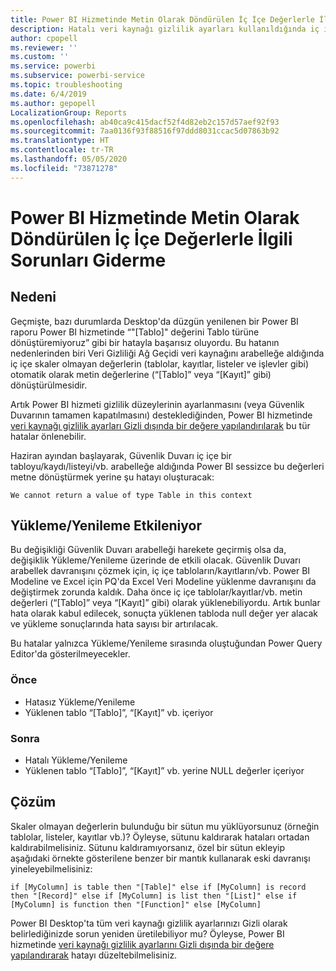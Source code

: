 ```yaml
---
title: Power BI Hizmetinde Metin Olarak Döndürülen İç İçe Değerlerle İlgili Sorunları Giderme
description: Hatalı veri kaynağı gizlilik ayarları kullanıldığında iç içe değerlerin dizeye dönüştürülmesini nasıl düzelteceğinizi öğrenin
author: cpopell
ms.reviewer: ''
ms.custom: ''
ms.service: powerbi
ms.subservice: powerbi-service
ms.topic: troubleshooting
ms.date: 6/4/2019
ms.author: gepopell
LocalizationGroup: Reports
ms.openlocfilehash: ab40ca9c415dacf52f4d82eb2c157d57aef92f93
ms.sourcegitcommit: 7aa0136f93f88516f97ddd8031ccac5d07863b92
ms.translationtype: HT
ms.contentlocale: tr-TR
ms.lasthandoff: 05/05/2020
ms.locfileid: "73871278"
---
```

# <a name="troubleshooting-nested-values-returned-as-text-in-power-bi-service"></a>Power BI Hizmetinde Metin Olarak Döndürülen İç İçe Değerlerle İlgili Sorunları Giderme

## <a name="cause"></a>Nedeni

Geçmişte, bazı durumlarda Desktop'da düzgün yenilenen bir Power BI raporu Power BI hizmetinde “"[Tablo]" değerini Tablo türüne dönüştüremiyoruz” gibi bir hatayla başarısız oluyordu. Bu hatanın nedenlerinden biri Veri Gizliliği Ağ Geçidi veri kaynağını arabelleğe aldığında iç içe skaler olmayan değerlerin (tablolar, kayıtlar, listeler ve işlevler gibi) otomatik olarak metin değerlerine (“[Tablo]” veya “[Kayıt]” gibi) dönüştürülmesidir.

Artık Power BI hizmeti gizlilik düzeylerinin ayarlanmasını (veya Güvenlik Duvarının tamamen kapatılmasını) desteklediğinden, Power BI hizmetinde [veri kaynağı gizlilik ayarları Gizli dışında bir değere yapılandırılarak](https://powerbi.microsoft.com/blog/privacy-levels-for-cloud-data-sources/) bu tür hatalar önlenebilir.

Haziran ayından başlayarak, Güvenlik Duvarı iç içe bir tabloyu/kaydı/listeyi/vb. arabelleğe aldığında Power BI sessizce bu değerleri metne dönüştürmek yerine şu hatayı oluşturacak: 

`We cannot return a value of type Table in this context`

## <a name="effect-on-loadrefresh"></a>Yükleme/Yenileme Etkileniyor

Bu değişikliği Güvenlik Duvarı arabelleği harekete geçirmiş olsa da, değişiklik Yükleme/Yenileme üzerinde de etkili olacak. Güvenlik Duvarı arabellek davranışını çözmek için, iç içe tabloların/kayıtların/vb. Power BI Modeline ve Excel için PQ'da Excel Veri Modeline yüklenme davranışını da değiştirmek zorunda kaldık. Daha önce iç içe tablolar/kayıtlar/vb. metin değerleri (“[Tablo]” veya “[Kayıt]” gibi) olarak yüklenebiliyordu. Artık bunlar hata olarak kabul edilecek, sonuçta yüklenen tabloda null değer yer alacak ve yükleme sonuçlarında hata sayısı bir artırılacak.

Bu hatalar yalnızca Yükleme/Yenileme sırasında oluştuğundan Power Query Editor'da gösterilmeyecekler.

### <a name="before"></a>Önce

- Hatasız Yükleme/Yenileme
- Yüklenen tablo “[Tablo]”, “[Kayıt]” vb. içeriyor
 

### <a name="after"></a>Sonra

- Hatalı Yükleme/Yenileme
- Yüklenen tablo “[Tablo]”, “[Kayıt]” vb. yerine NULL değerler içeriyor
 

## <a name="resolution"></a>Çözüm

Skaler olmayan değerlerin bulunduğu bir sütun mu yüklüyorsunuz (örneğin tablolar, listeler, kayıtlar vb.)?
Öyleyse, sütunu kaldırarak hataları ortadan kaldırabilmelisiniz.
Sütunu kaldıramıyorsanız, özel bir sütun ekleyip aşağıdaki örnekte gösterilene benzer bir mantık kullanarak eski davranışı yineleyebilmelisiniz:

`if [MyColumn] is table then "[Table]" else if [MyColumn] is record then "[Record]" else if [MyColumn] is list then "[List]" else if [MyColumn] is function then "[Function]" else [MyColumn]`

Power BI Desktop'ta tüm veri kaynağı gizlilik ayarlarınızı Gizli olarak belirlediğinizde sorun yeniden üretilebiliyor mu?
Öyleyse, Power BI hizmetinde [veri kaynağı gizlilik ayarlarını Gizli dışında bir değere yapılandırarak](https://powerbi.microsoft.com/blog/privacy-levels-for-cloud-data-sources/) hatayı düzeltebilmelisiniz.
